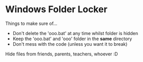 # Windows Folder Locker

Things to make sure of...

- Don't delete the 'ooo.bat' at any time whilst folder is hidden
- Keep the 'ooo.bat' and 'ooo' folder in the **same** directory
- Don't mess with the code (unless you want it to break)

Hide files from friends, parents, teachers, whoever :D
 
